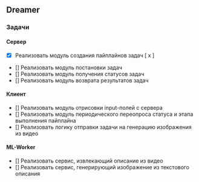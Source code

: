 ## Dreamer

### Задачи
#### Сервер

- [x] Реализовать модуль создания пайплайнов задач [ x ]
- [] Реализовать модуль постановки задач
- [] Реализовать модуль получения статусов задач
- [] Реализовать модуль возврата результатов задач

#### Клиент
- [] Реализовать модуль отрисовки input-полей с сервера
- [] Реализовать модуль периодического переопроса статуса и этапа выполнения пайплайна
- [] Реализовать логику отправки задачи на генерацию изображения из видео

#### ML-Worker
- [] Реализовать сервис, извлекающий описание из видео
- [] Реализовать сервис, генерирующий изображение из текстового описания
